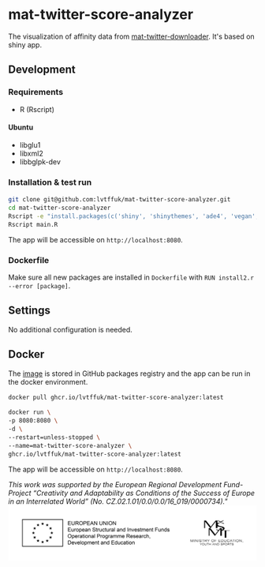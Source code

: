 # mat-twitter-score-analyzer
The visualization of affinity data from [mat-twitter-downloader](https://github.com/lvtffuk/mat-twitter-downloader). It's based on shiny app.

## Development
### Requirements
- R (Rscript)
#### Ubuntu
- libglu1
- libxml2
- libbglpk-dev

### Installation & test run
```bash
git clone git@github.com:lvtffuk/mat-twitter-score-analyzer.git
cd mat-twitter-score-analyzer
Rscript -e "install.packages(c('shiny', 'shinythemes', 'ade4', 'vegan', 'vegan3d', 'polycor', 'psych', 'BayesLCA', 'igraph))"
Rscript main.R
```
The app will be accessible on `http://localhost:8080`.

### Dockerfile
Make sure all new packages are installed in `Dockerfile` with `RUN install2.r --error [package]`.

## Settings
No additional configuration is needed.

## Docker
The [image](https://github.com/lvtffuk/mat-twitter-score-analyzer/pkgs/container/mat-twitter-score-analyzer) is stored in GitHub packages registry and the app can be run in the docker environment.
```bash
docker pull ghcr.io/lvtffuk/mat-twitter-score-analyzer:latest
```

```bash
docker run \
-p 8080:8080 \
-d \
--restart=unless-stopped \
--name=mat-twitter-score-analyzer \
ghcr.io/lvtffuk/mat-twitter-score-analyzer:latest  
```
The app will be accessible on `http://localhost:8080`.

*This work was supported by the European Regional Development Fund-Project “Creativity and Adaptability as Conditions of the Success of Europe in an Interrelated World” (No. CZ.02.1.01/0.0/0.0/16_019/0000734)."*
![Logo](logolink_OP_VVV_hor_cb_eng.jpg?raw=true "Logo")
